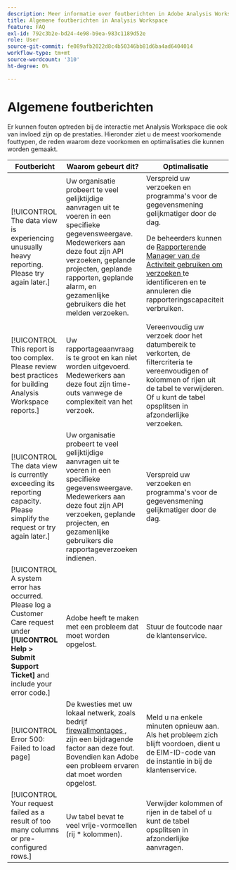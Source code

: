 ```yaml
---
description: Meer informatie over foutberichten in Adobe Analysis Workspace en de bijbehorende componenten
title: Algemene foutberichten in Analysis Workspace
feature: FAQ
exl-id: 792c3b2e-bd24-4e98-b9ea-983c1189d52e
role: User
source-git-commit: fe089afb2022d8c4b50346bb81d6ba4ad6404014
workflow-type: tm+mt
source-wordcount: '310'
ht-degree: 0%

---
```


# Algemene foutberichten

Er kunnen fouten optreden bij de interactie met Analysis Workspace die ook van invloed zijn op de prestaties. Hieronder ziet u de meest voorkomende fouttypen, de reden waarom deze voorkomen en optimalisaties die kunnen worden gemaakt.

| Foutbericht | Waarom gebeurt dit? | Optimalisatie |
| --- | --- | --- |
| [!UICONTROL The data view is experiencing unusually heavy reporting. Please try again later.] | Uw organisatie probeert te veel gelijktijdige aanvragen uit te voeren in een specifieke gegevensweergave. Medewerkers aan deze fout zijn API verzoeken, geplande projecten, geplande rapporten, geplande alarm, en gezamenlijke gebruikers die het melden verzoeken. | Verspreid uw verzoeken en programma&#39;s voor de gegevensmening gelijkmatiger door de dag.<p>De beheerders kunnen de [ Rapporterende Manager van de Activiteit gebruiken om verzoeken ](/help/reporting-activity-manager/reporting-activity-overview.md) te identificeren en te annuleren die rapporteringscapaciteit verbruiken.</p> |
| [!UICONTROL This report is too complex. Please review best practices for building Analysis Workspace reports.] | Uw rapportageaanvraag is te groot en kan niet worden uitgevoerd. Medewerkers aan deze fout zijn time-outs vanwege de complexiteit van het verzoek. | Vereenvoudig uw verzoek door het datumbereik te verkorten, de filtercriteria te vereenvoudigen of kolommen of rijen uit de tabel te verwijderen. Of u kunt de tabel opsplitsen in afzonderlijke verzoeken. |
| [!UICONTROL The data view is currently exceeding its reporting capacity. Please simplify the request or try again later.] | Uw organisatie probeert te veel gelijktijdige aanvragen uit te voeren in een specifieke gegevensweergave. Medewerkers aan deze fout zijn API verzoeken, geplande projecten, en gezamenlijke gebruikers die rapportageverzoeken indienen. | Verspreid uw verzoeken en programma&#39;s voor de gegevensmening gelijkmatiger door de dag. |
| [!UICONTROL A system error has occurred. Please log a Customer Care request under **[!UICONTROL Help > Submit Support Ticket]** and include your error code.] | Adobe heeft te maken met een probleem dat moet worden opgelost. | Stuur de foutcode naar de klantenservice. |
| [!UICONTROL Error 500: Failed to load page] | De kwesties met uw lokaal netwerk, zoals bedrijf [ firewallmontages ](https://experienceleague.adobe.com/docs/analytics/technotes/ip-addresses.html), zijn een bijdragende factor aan deze fout. Bovendien kan Adobe een probleem ervaren dat moet worden opgelost. | Meld u na enkele minuten opnieuw aan. Als het probleem zich blijft voordoen, dient u de EIM-ID-code van de instantie in bij de klantenservice. |
| [!UICONTROL Your request failed as a result of too many columns or pre-configured rows.] | Uw tabel bevat te veel vrije-vormcellen (rij * kolommen). | Verwijder kolommen of rijen in de tabel of u kunt de tabel opsplitsen in afzonderlijke aanvragen. |
